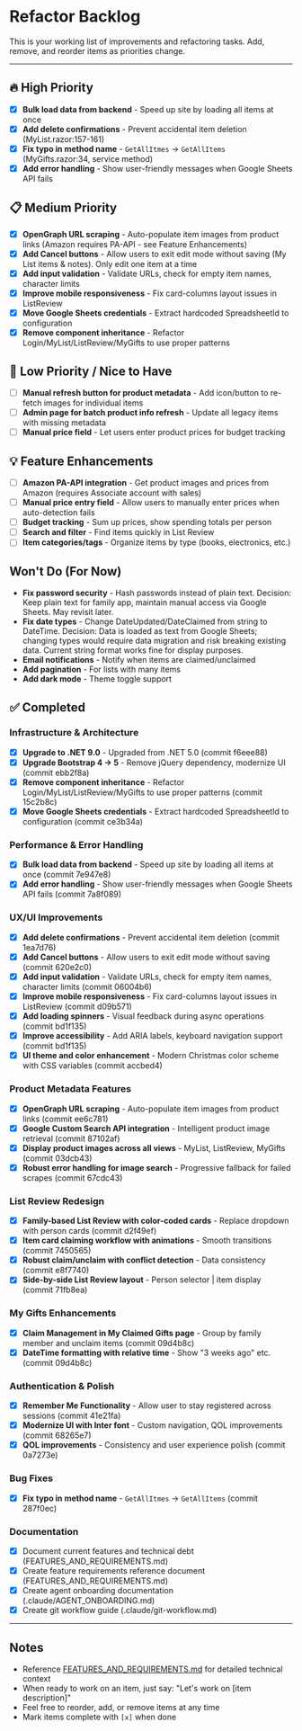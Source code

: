 # Refactor Backlog

This is your working list of improvements and refactoring tasks. Add, remove, and reorder items as priorities change.

---

## 🔥 High Priority

- [x] **Bulk load data from backend** - Speed up site by loading all items at once
- [x] **Add delete confirmations** - Prevent accidental item deletion (MyList.razor:157-161)
- [x] **Fix typo in method name** - `GetAllItmes` → `GetAllItems` (MyGifts.razor:34, service method)
- [x] **Add error handling** - Show user-friendly messages when Google Sheets API fails

## 📋 Medium Priority

- [x] **OpenGraph URL scraping** - Auto-populate item images from product links (Amazon requires PA-API - see Feature Enhancements)
- [x] **Add Cancel buttons** - Allow users to exit edit mode without saving (My List items & notes). Only edit one item at a time
- [x] **Add input validation** - Validate URLs, check for empty item names, character limits
- [x] **Improve mobile responsiveness** - Fix card-columns layout issues in ListReview
- [x] **Move Google Sheets credentials** - Extract hardcoded SpreadsheetId to configuration
- [x] **Remove component inheritance** - Refactor Login/MyList/ListReview/MyGifts to use proper patterns

## 🔧 Low Priority / Nice to Have
- [ ] **Manual refresh button for product metadata** - Add icon/button to re-fetch images for individual items
- [ ] **Admin page for batch product info refresh** - Update all legacy items with missing metadata
- [ ] **Manual price field** - Let users enter product prices for budget tracking

## 💡 Feature Enhancements

- [ ] **Amazon PA-API integration** - Get product images and prices from Amazon (requires Associate account with sales)
- [ ] **Manual price entry field** - Allow users to manually enter prices when auto-detection fails
- [ ] **Budget tracking** - Sum up prices, show spending totals per person
- [ ] **Search and filter** - Find items quickly in List Review
- [ ] **Item categories/tags** - Organize items by type (books, electronics, etc.)

## Won't Do (For Now)

- **Fix password security** - Hash passwords instead of plain text. Decision: Keep plain text for family app, maintain manual access via Google Sheets. May revisit later.
- **Fix date types** - Change DateUpdated/DateClaimed from string to DateTime. Decision: Data is loaded as text from Google Sheets; changing types would require data migration and risk breaking existing data. Current string format works fine for display purposes.
- **Email notifications** - Notify when items are claimed/unclaimed
- **Add pagination** - For lists with many items
- **Add dark mode** - Theme toggle support


## ✅ Completed

### Infrastructure & Architecture
- [x] **Upgrade to .NET 9.0** - Upgraded from .NET 5.0 (commit f6eee88)
- [x] **Upgrade Bootstrap 4 → 5** - Remove jQuery dependency, modernize UI (commit ebb2f8a)
- [x] **Remove component inheritance** - Refactor Login/MyList/ListReview/MyGifts to use proper patterns (commit 15c2b8c)
- [x] **Move Google Sheets credentials** - Extract hardcoded SpreadsheetId to configuration (commit ce3b34a)

### Performance & Error Handling
- [x] **Bulk load data from backend** - Speed up site by loading all items at once (commit 7e947e8)
- [x] **Add error handling** - Show user-friendly messages when Google Sheets API fails (commit 7a8f089)

### UX/UI Improvements
- [x] **Add delete confirmations** - Prevent accidental item deletion (commit 1ea7d76)
- [x] **Add Cancel buttons** - Allow users to exit edit mode without saving (commit 620e2c0)
- [x] **Add input validation** - Validate URLs, check for empty item names, character limits (commit 06004b6)
- [x] **Improve mobile responsiveness** - Fix card-columns layout issues in ListReview (commit d09b571)
- [x] **Add loading spinners** - Visual feedback during async operations (commit bd1f135)
- [x] **Improve accessibility** - Add ARIA labels, keyboard navigation support (commit bd1f135)
- [x] **UI theme and color enhancement** - Modern Christmas color scheme with CSS variables (commit accbed4)

### Product Metadata Features
- [x] **OpenGraph URL scraping** - Auto-populate item images from product links (commit ee6c781)
- [x] **Google Custom Search API integration** - Intelligent product image retrieval (commit 87102af)
- [x] **Display product images across all views** - MyList, ListReview, MyGifts (commit 03dcb43)
- [x] **Robust error handling for image search** - Progressive fallback for failed scrapes (commit 67cdc43)

### List Review Redesign
- [x] **Family-based List Review with color-coded cards** - Replace dropdown with person cards (commit d2f49ef)
- [x] **Item card claiming workflow with animations** - Smooth transitions (commit 7450565)
- [x] **Robust claim/unclaim with conflict detection** - Data consistency (commit e8f7740)
- [x] **Side-by-side List Review layout** - Person selector | item display (commit 71fb8ea)

### My Gifts Enhancements
- [x] **Claim Management in My Claimed Gifts page** - Group by family member and unclaim items (commit 09d4b8c)
- [x] **DateTime formatting with relative time** - Show "3 weeks ago" etc. (commit 09d4b8c)

### Authentication & Polish
- [x] **Remember Me Functionality** - Allow user to stay registered across sessions (commit 41e21fa)
- [x] **Modernize UI with Inter font** - Custom navigation, QOL improvements (commit 68265e7)
- [x] **QOL improvements** - Consistency and user experience polish (commit 0a7273e)

### Bug Fixes
- [x] **Fix typo in method name** - `GetAllItmes` → `GetAllItems` (commit 287f0ec)

### Documentation
- [x] Document current features and technical debt (FEATURES_AND_REQUIREMENTS.md)
- [x] Create feature requirements reference document (FEATURES_AND_REQUIREMENTS.md)
- [x] Create agent onboarding documentation (.claude/AGENT_ONBOARDING.md)
- [x] Create git workflow guide (.claude/git-workflow.md)

---

## Notes

- Reference [FEATURES_AND_REQUIREMENTS.md](FEATURES_AND_REQUIREMENTS.md) for detailed technical context
- When ready to work on an item, just say: "Let's work on [item description]"
- Feel free to reorder, add, or remove items at any time
- Mark items complete with `[x]` when done
